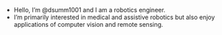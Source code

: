 - Hello, I’m @dsumm1001 and I am a robotics engineer.
- I’m primarily interested in medical and assistive robotics but also enjoy applications of computer vision and remote sensing. 
